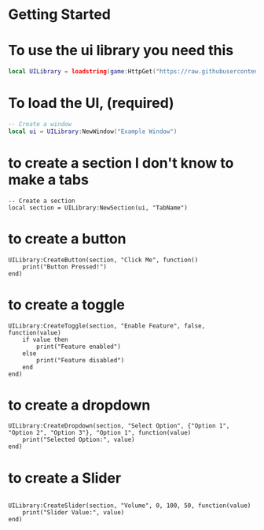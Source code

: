 # Getting Started

# To use the ui library you need this

```lua
local UILibrary = loadstring(game:HttpGet("https://raw.githubusercontent.com/sederyttv-scripter/Hi/refs/heads/main/Seder%20UILibrary"))()
```

# To load the UI, (required)

```lua
-- Create a window
local ui = UILibrary:NewWindow("Example Window")
```

# to create a section I don't know to make a tabs
```
-- Create a section
local section = UILibrary:NewSection(ui, "TabName")
```

# to create a button 
```
UILibrary:CreateButton(section, "Click Me", function()
    print("Button Pressed!")
end)
```

# to create a toggle
```
UILibrary:CreateToggle(section, "Enable Feature", false, function(value)
    if value then
        print("Feature enabled")
    else
        print("Feature disabled")
    end
end)
```

# to create a dropdown
```
UILibrary:CreateDropdown(section, "Select Option", {"Option 1", "Option 2", "Option 3"}, "Option 1", function(value)
    print("Selected Option:", value)
end)
```

# to create a Slider
```

UILibrary:CreateSlider(section, "Volume", 0, 100, 50, function(value)
    print("Slider Value:", value)
end)
```
